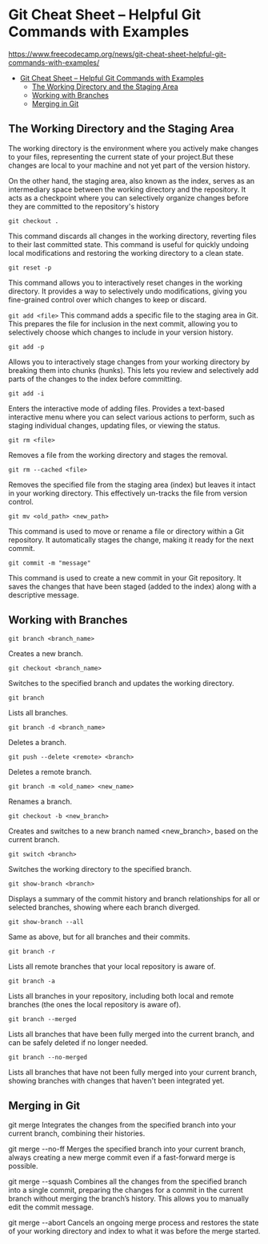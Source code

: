 # Git Cheat Sheet – Helpful Git Commands with Examples

https://www.freecodecamp.org/news/git-cheat-sheet-helpful-git-commands-with-examples/

<!-- TOC -->
* [Git Cheat Sheet – Helpful Git Commands with Examples](#git-cheat-sheet--helpful-git-commands-with-examples)
  * [The Working Directory and the Staging Area](#the-working-directory-and-the-staging-area)
  * [Working with Branches](#working-with-branches)
  * [Merging in Git](#merging-in-git)
<!-- TOC -->

## The Working Directory and the Staging Area

The working directory is the environment where you actively make changes to your files, representing the current state of your project.But these
changes are local to your machine and not yet part of the version history.

On the other hand, the staging area, also known as the index, serves as an intermediary space between the working directory and the repository. It
acts as a checkpoint where you can selectively organize changes before they are committed to the repository's history

`git checkout .`

This command discards all changes in the working directory, reverting files to their last committed state. This command is useful for quickly undoing
local modifications and restoring the working directory to a clean state.

`git reset -p`

This command allows you to interactively reset changes in the working directory. It provides a way to selectively undo modifications, giving you
fine-grained control over which changes to keep or discard.

`git add <file>`
This command adds a specific file to the staging area in Git. This prepares the file for inclusion in the next commit, allowing you to selectively
choose which changes to include in your version history.

`git add -p`

Allows you to interactively stage changes from your working directory by breaking them into chunks (hunks). This lets you review and selectively add
parts of the changes to the index before committing.

`git add -i`

Enters the interactive mode of adding files. Provides a text-based interactive menu where you can select various actions to perform, such as staging
individual changes, updating files, or viewing the status.

`git rm <file>`

Removes a file from the working directory and stages the removal.

`git rm --cached <file>`

Removes the specified file from the staging area (index) but leaves it intact in your working directory. This effectively un-tracks the file from
version control.

`git mv <old_path> <new_path>`

This command is used to move or rename a file or directory within a Git repository. It automatically stages the change, making it ready for the next
commit.

`git commit -m "message"`

This command is used to create a new commit in your Git repository. It saves the changes that have been staged (added to the index) along with a
descriptive message.

## Working with Branches

`git branch <branch_name>`

Creates a new branch.

`git checkout <branch_name>`

Switches to the specified branch and updates the working directory.

`git branch`

Lists all branches.

`git branch -d <branch_name>`

Deletes a branch.

`git push --delete <remote> <branch>`

Deletes a remote branch.

`git branch -m <old_name> <new_name>`

Renames a branch.

`git checkout -b <new_branch>`

Creates and switches to a new branch named <new_branch>, based on the current branch.

`git switch <branch>`

Switches the working directory to the specified branch.

`git show-branch <branch>`

Displays a summary of the commit history and branch relationships for all or selected branches, showing where each branch diverged.

`git show-branch --all`

Same as above, but for all branches and their commits.

`git branch -r`

Lists all remote branches that your local repository is aware of.

`git branch -a`

Lists all branches in your repository, including both local and remote branches (the ones the local repository is aware of).

`git branch --merged`

Lists all branches that have been fully merged into the current branch, and can be safely deleted if no longer needed.

`git branch --no-merged`

Lists all branches that have not been fully merged into your current branch, showing branches with changes that haven't been integrated yet.

## Merging in Git

git merge <branch>
Integrates the changes from the specified branch into your current branch, combining their histories.

git merge --no-ff <branch>
Merges the specified branch into your current branch, always creating a new merge commit even if a fast-forward merge is possible.

git merge --squash <branch>
Combines all the changes from the specified branch into a single commit, preparing the changes for a commit in the current branch without merging the branch’s history. This allows you to manually edit the commit message.

git merge --abort
Cancels an ongoing merge process and restores the state of your working directory and index to what it was before the merge started.
